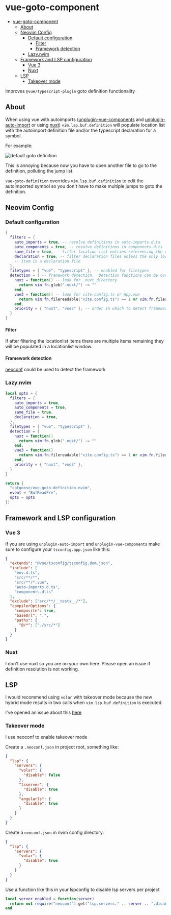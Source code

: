 # vue-goto-component

<!--toc:start-->
- [vue-goto-component](#vue-goto-component)
  - [About](#about)
  - [Neovim Config](#neovim-config)
    - [Default configuration](#default-configuration)
      - [Filter](#filter)
      - [Framework detection](#framework-detection)
    - [Lazy.nvim](#lazynvim)
  - [Framework and LSP configuration](#framework-and-lsp-configuration)
    - [Vue 3](#vue-3)
    - [Nuxt](#nuxt)
  - [LSP](#lsp)
    - [Takeover mode](#takeover-mode)
<!--toc:end-->

Improves `@vue/typescript-plugin` goto definition functionality

## About

When using vue with autoimports ([unplugin-vue-components](https://github.com/unplugin/unplugin-vue-components) and [unplugin-auto-import](https://github.com/unplugin/unplugin-auto-import) or using [nuxt](https://nuxt.com/)) `vim.lsp.buf.definition` will populate location list with the autoimport definition file and/or the typescript declaration for a symbol.

For example:

![default goto definition](https://github.com/catgoose/vue-goto-definition.nvim/blob/screenshots/2024-03-20_07-55.png)

This is annoying because now you have to open another file to go to the definition,
polluting the jump list.

`vue-goto-definition` overrides `vim.lsp.buf.definition` to edit the autoimported
symbol so you don't have to make multiple jumps to goto the definition.

## Neovim Config

### Default configuration

```lua
{
  filters = {
    auto_imports = true, -- resolve definitions in auto-imports.d.ts
    auto_components = true, -- resolve definitions in components.d.ts
    same_file = true, -- filter location list entries referencing the current file
    declaration = true, -- filter declaration files unless the only location list
    -- item is a declaration file
  },
  filetypes = { "vue", "typescript" }, -- enabled for filetypes
  detection = { -- framework detection.  Detection functions can be overridden here
    nuxt = function() -- look for .nuxt directory
      return vim.fn.glob(".nuxt/") ~= ""
    end,
    vue3 = function() -- look for vite.config.ts or App.vue
      return vim.fn.filereadable("vite.config.ts") == 1 or vim.fn.filereadable("src/App.vue") == 1
    end,
    priority = { "nuxt", "vue3" }, -- order in which to detect framework
  }
}
```

#### Filter

If after filtering the locationlist items there are multiple items remaining they
will be populated in a locationlist window.

#### Framework detection

[neoconf](https://github.com/folke/neoconf.nvim) could be used to detect the framework

### Lazy.nvim

```lua
local opts = {
  filters = {
    auto_imports = true,
    auto_components = true,
    same_file = true,
    declaration = true,
  },
  filetypes = { "vue", "typescript" },
  detection = {
    nuxt = function()
      return vim.fn.glob(".nuxt/") ~= ""
    end,
    vue3 = function()
      return vim.fn.filereadable("vite.config.ts") == 1 or vim.fn.filereadable("src/App.vue") == 1
    end,
    priority = { "nuxt", "vue3" },
  }
}

return {
  "catgoose/vue-goto-definition.nvim",
  event = "BufReadPre",
  opts = opts
})
```

## Framework and LSP configuration

### Vue 3

If you are using `unplugin-auto-import` and `unplugin-vue-components` make sure
to configure your `tsconfig.app.json` like this:

```json
{
  "extends": "@vue/tsconfig/tsconfig.dom.json",
  "include": [
    "env.d.ts",
    "src/**/*",
    "src/**/*.vue",
    "auto-imports.d.ts",
    "components.d.ts"
  ],
  "exclude": ["src/**/__tests__/*"],
  "compilerOptions": {
    "composite": true,
    "baseUrl": ".",
    "paths": {
      "@/*": ["./src/*"]
    }
  }
}
```

### Nuxt

I don't use nuxt so you are on your own here. Please open an issue if definition
resolution is not working.

## LSP

I would recommend using `volar` with takeover mode because the new hybrid mode
results in two calls when `vim.lsp.buf.definition` is executed.

I've opened an issue about this [here](https://github.com/vuejs/language-tools/issues/4112)

### Takeover mode

I use neoconf to enable takeover mode

Create a `.neoconf.json` in project root, something like:

```json
{
  "lsp": {
    "servers": {
      "volar": {
        "disable": false
      },
      "tsserver": {
        "disable": true
      },
      "angularls": {
        "disable": true
      }
    }
  }
}
```

Create a `neoconf.json` in nvim config directory:

```json
{
  "lsp": {
    "servers": {
      "volar": {
        "disable": true
      }
    }
  }
}
```

Use a function like this in your lspconfig to disable lsp servers per project

```lua
local server_enabled = function(server)
  return not require("neoconf").get("lsp.servers." .. server .. ".disable")
end

```
